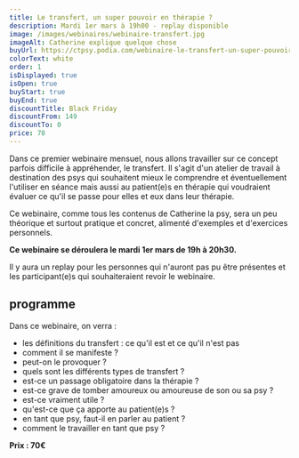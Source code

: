 ```yaml
---
title: Le transfert, un super pouvoir en thérapie ?
description: Mardi 1er mars à 19h00 - replay disponible
image: /images/webinaires/webinaire-transfert.jpg
imageAlt: Catherine explique quelque chose
buyUrl: https://ctpsy.podia.com/webinaire-le-transfert-un-super-pouvoir-en-therapie
colorText: white
order: 1
isDisplayed: true
isOpen: true
buyStart: true
buyEnd: true
discountTitle: Black Friday
discountFrom: 149
discountTo: 0
price: 70
---
```


Dans ce premier webinaire mensuel, nous allons travailler sur ce concept parfois difficile à appréhender, le transfert. Il s'agit d'un atelier de travail à destination des psys qui souhaitent mieux le comprendre et éventuellement l'utiliser en séance mais aussi au patient(e)s en thérapie qui voudraient évaluer ce qu'il se passe pour elles et eux dans leur thérapie.

Ce webinaire, comme tous les contenus de Catherine la psy, sera un peu théorique et surtout pratique et concret, alimenté d'exemples et d'exercices personnels.

**Ce webinaire se déroulera le mardi 1er mars de 19h à 20h30.**

Il y aura un replay pour les personnes qui n'auront pas pu être présentes et les participant(e)s qui souhaiteraient revoir le webinaire.

## programme

Dans ce webinaire, on verra :

- les définitions du transfert : ce qu'il est et ce qu'il n'est pas
- comment il se manifeste ?
- peut-on le provoquer ?
- quels sont les différents types de transfert ?
- est-ce un passage obligatoire dans la thérapie ?
- est-ce grave de tomber amoureux ou amoureuse de son ou sa psy ?
- est-ce vraiment utile ?
- qu'est-ce que ça apporte au patient(e)s ?
- en tant que psy, faut-il en parler au patient ?
- comment le travailler en tant que psy ?

**Prix : 70€**
